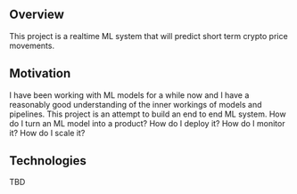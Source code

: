 ## Overview

This project is a realtime ML system that will predict short term crypto price movements. 


## Motivation

I have been working with ML models for a while now and I have a reasonably good understanding of the inner workings of models and pipelines. 
This project is an attempt to build an end to end ML system. How do I turn an ML model into a product? How do I deploy it? How do I monitor it? How do I scale it?

## Technologies
TBD

